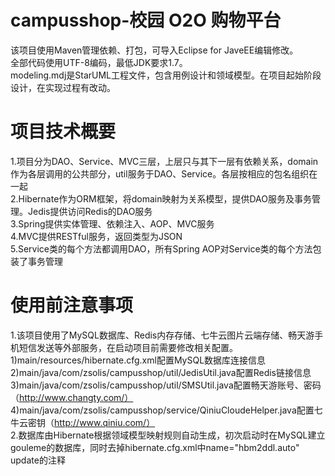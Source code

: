 # campusshop-校园 O2O 购物平台
该项目使用Maven管理依赖、打包，可导入Eclipse for JaveEE编辑修改。<br>
全部代码使用UTF-8编码，最低JDK要求1.7。<br>
modeling.mdj是StarUML工程文件，包含用例设计和领域模型。在项目起始阶段设计，在实现过程有改动。<br>
# 项目技术概要
1.项目分为DAO、Service、MVC三层，上层只与其下一层有依赖关系，domain作为各层调用的公共部分，util服务于DAO、Service。各层按相应的包名组织在一起<br>
2.Hibernate作为ORM框架，将domain映射为关系模型，提供DAO服务及事务管理。Jedis提供访问Redis的DAO服务<br>
3.Spring提供实体管理、依赖注入、AOP、MVC服务<br>
4.MVC提供RESTful服务，返回类型为JSON<br>
5.Service类的每个方法都调用DAO，所有Spring AOP对Service类的每个方法包装了事务管理<br>
# 使用前注意事项
1.该项目使用了MySQL数据库、Redis内存存储、七牛云图片云端存储、畅天游手机短信发送等外部服务，在启动项目前需要修改相关配置。<br>
1)main/resources/hibernate.cfg.xml配置MySQL数据库连接信息<br>
2)main/java/com/zsolis/campusshop/util/JedisUtil.java配置Redis链接信息<br>
3)main/java/com/zsolis/campusshop/util/SMSUtil.java配置畅天游账号、密码（http://www.changty.com/）<br>
4)main/java/com/zsolis/campusshop/service/QiniuCloudeHelper.java配置七牛云密钥（http://www.qiniu.com/）<br>
2.数据库由Hibernate根据领域模型映射规则自动生成，初次启动时在MySQL建立gouleme的数据库，同时去掉hibernate.cfg.xml中name="hbm2ddl.auto" update的注释<br>
